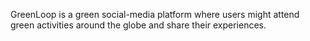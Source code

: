 GreenLoop is a green social-media platform where users might attend green activities around the globe and share their experiences.
